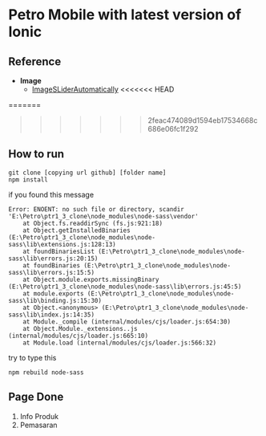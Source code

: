 # Petro Mobile with latest version of Ionic


## Reference

* **Image**
   * [ImageSLiderAutomatically](https://github.com/ahmadsolehin/Create-Autoplay-Slides-using-Ionic-2/tree/master/src/pages/home)
<<<<<<< HEAD


=======
   
>>>>>>> 2feac474089d1594eb17534668c686e06fc1f292
## How to run

 
````
git clone [copying url github] [folder name]
npm install

````
if you found this message

```
Error: ENOENT: no such file or directory, scandir 'E:\Petro\ptr1_3_clone\node_modules\node-sass\vendor'
    at Object.fs.readdirSync (fs.js:921:18)
    at Object.getInstalledBinaries (E:\Petro\ptr1_3_clone\node_modules\node-sass\lib\extensions.js:128:13)
    at foundBinariesList (E:\Petro\ptr1_3_clone\node_modules\node-sass\lib\errors.js:20:15)
    at foundBinaries (E:\Petro\ptr1_3_clone\node_modules\node-sass\lib\errors.js:15:5)
    at Object.module.exports.missingBinary (E:\Petro\ptr1_3_clone\node_modules\node-sass\lib\errors.js:45:5)
    at module.exports (E:\Petro\ptr1_3_clone\node_modules\node-sass\lib\binding.js:15:30)
    at Object.<anonymous> (E:\Petro\ptr1_3_clone\node_modules\node-sass\lib\index.js:14:35)
    at Module._compile (internal/modules/cjs/loader.js:654:30)
    at Object.Module._extensions..js (internal/modules/cjs/loader.js:665:10)
    at Module.load (internal/modules/cjs/loader.js:566:32)
```
try to type this

```
npm rebuild node-sass 
```

## Page Done
1. Info Produk
2. Pemasaran
